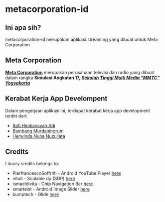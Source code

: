 # metacorporation-id

## Ini apa sih?
metacorporation-id merupakan aplikasi streaming yang dibuat untuk Meta Corporation

## Meta Corporation
[**Meta Corporation**](https://metacorporation.id) merupakan perusahaan televisi dan radio yang dibuat dalam rangka **Simulasi Angkatan 17,** [_**Sekolah Tinggi Multi Media "MMTC" Yogyakarta**_](https://mmtc.ac.id)

## Kerabat Kerja App Develompent
Dalam pengerjaan aplikasi ini, terdapat kerabat kerja app development terdiri dari:
* [Rafi Heldiansyah Adi](https://github.com/rafihadi04) 
* [Bambang Murdaningrum](https://github.com/Hyman99)
* [Herwinda Nuha Nuzullata](https://github.com/herwindanuha)

## Credits
Library credits belongs to:
* PierfrancescoSoffritti - Android YouTube Player [here](https://github.com/PierfrancescoSoffritti/Android-YouTube-Player)
* intuit - Scalable dp (SDP) [here](https://github.com/intuit/sdp)
* ismaeldivita - Chip Navigation Bar [here](https://github.com/ismaeldivita/chip-navigation-bar)
* smarteist - Android Image Slider [here](https://github.com/smarteist/Android-Image-Slider)
* bumptech - Glide [here](https://github.com/bumptech/glide)